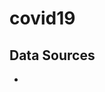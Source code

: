 # covid19

## Data Sources
* [](https://www.kaggle.com/anandhuh/latest-covid19-india-statewise-data)
